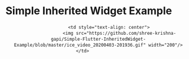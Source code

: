 # Simple Inherited Widget Example

<div style="text-align: center">
    <table>
    
            <td style="text-align: center">
                    <img src="https://github.com/shree-krishna-gapi/Simple-Flutter-InheritedWidget-Example/blob/master/ice_video_20200403-201936.gif" width="200"/>            </td>            
         
      
  </table>
  </div>
  

